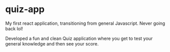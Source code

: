 # quiz-app
My first react application, transitioning from general Javascript. Never going back lol! 

Developed a fun and clean Quiz application where you get to test your general knowledge and then see your score. 


